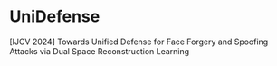 # UniDefense
[IJCV 2024] Towards Unified Defense for Face Forgery and Spoofing Attacks via Dual Space Reconstruction Learning
